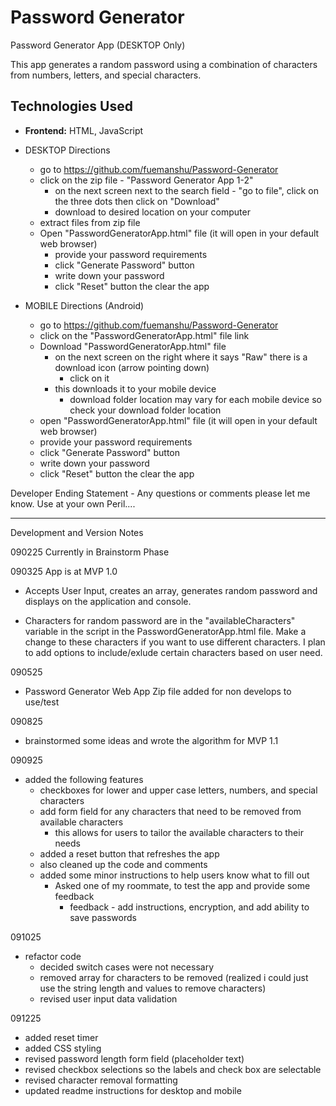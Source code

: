 # Password Generator
Password Generator App (DESKTOP Only)


This app generates a random password using a combination of characters from numbers, letters, and special characters.

## Technologies Used
* **Frontend:** HTML, JavaScript

- DESKTOP Directions
    - go to https://github.com/fuemanshu/Password-Generator
    - click on the zip file - "Password Generator App 1-2" 
        - on the next screen next to the search field -  "go to file", click on the three dots then click on "Download"
        - download to desired location on your computer
    - extract files from zip file
    - Open "PasswordGeneratorApp.html" file (it will open in your default web browser)
        - provide your password requirements
        - click "Generate Password" button
        - write down your password
        - click "Reset" button the clear the app

- MOBILE Directions (Android)
    - go to https://github.com/fuemanshu/Password-Generator
    - click on the "PasswordGeneratorApp.html" file link
    - Download "PasswordGeneratorApp.html" file
        - on the next screen on the right where it says "Raw" there is a download icon (arrow pointing down)
            - click on it
        - this downloads it to your mobile device
            - download folder location may vary for each mobile device so check your download folder location
    - open "PasswordGeneratorApp.html" file (it will open in your default web browser)
    - provide your password requirements
    - click "Generate Password" button
    - write down your password
    - click "Reset" button the clear the app


Developer Ending Statement - Any questions or comments please let me know. Use at your own Peril....


------------------------------------------------------------------------------------------------------------------
Development and Version Notes

090225
Currently in Brainstorm Phase

090325
App is at MVP 1.0
- Accepts User Input, creates an array, generates random password and displays on the application and console.

- Characters for random password are in the "availableCharacters" variable in the script in the PasswordGeneratorApp.html file. Make a change to these characters if you want to use different characters. I plan to add options to include/exlude certain characters based on user need.

090525
- Password Generator Web App Zip file added for non develops to use/test

090825
- brainstormed some ideas and wrote the algorithm for MVP 1.1

090925
- added the following features
    - checkboxes for lower and upper case letters, numbers, and special characters
    - add form field for any characters that need to be removed from available characters
        - this allows for users to tailor the available characters to their needs
    - added a reset button that refreshes the app
    - also cleaned up the code and comments
    - added some minor instructions to help users know what to fill out
        - Asked one of my roommate, to test the app and provide some feedback
            - feedback - add instructions, encryption, and add ability to save passwords

091025
- refactor code
	- decided switch cases were not necessary
	- removed array for characters to be removed (realized i could just use the string length and values to remove characters)
	- revised user input data validation

091225
- added reset timer
- added CSS styling
- revised password length form field (placeholder text)
- revised checkbox selections so the labels and check box are selectable
- revised character removal formatting
- updated readme instructions for desktop and mobile
